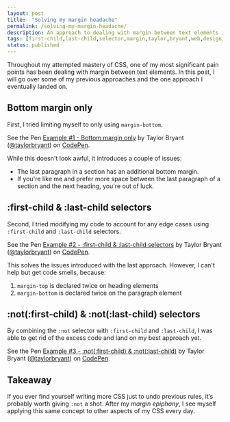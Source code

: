 ```yaml
---
layout: post
title:  "Solving my margin headache"
permalink: /solving-my-margin-headache/
description: An approach to dealing with margin between text elements in CSS.
tags: [first-child,last-child,selector,margin,taylor,bryant,web,design,memphis]
status: published
---
```


Throughout my attempted mastery of CSS, one of my most significant pain points has been dealing with margin between text elements. In this post, I will go over some of my previous approaches and the one approach I eventually landed on.

## Bottom margin only
First, I tried limiting myself to only using `margin-bottom`.

<p data-height="800" data-theme-id="32204" data-slug-hash="ppdOZN" data-default-tab="css,result" data-user="taylorbryant" data-embed-version="2" data-pen-title="Example #1 - Bottom margin only" class="codepen">See the Pen <a href="https://codepen.io/taylorbryant/pen/ppdOZN/">Example #1 - Bottom margin only</a> by Taylor Bryant (<a href="https://codepen.io/taylorbryant">@taylorbryant</a>) on <a href="https://codepen.io">CodePen</a>.</p>
<script async src="https://production-assets.codepen.io/assets/embed/ei.js"></script>

While this doesn't look awful, it introduces a couple of issues:
* The last paragraph in a section has an additional bottom margin.
* If you're like me and prefer more space between the last paragraph of a section and the next heading, you're out of luck.

## :first-child & :last-child selectors
Second, I tried modifying my code to account for any edge cases using `:first-child` and `:last-child` selectors.

<p data-height="800" data-theme-id="32204" data-slug-hash="YYEeMW" data-default-tab="css,result" data-user="taylorbryant" data-embed-version="2" data-pen-title="Example #2 - :first-child & :last-child selectors" class="codepen">See the Pen <a href="https://codepen.io/taylorbryant/pen/YYEeMW/">Example #2 - :first-child & :last-child selectors</a> by Taylor Bryant (<a href="https://codepen.io/taylorbryant">@taylorbryant</a>) on <a href="https://codepen.io">CodePen</a>.</p>
<script async src="https://production-assets.codepen.io/assets/embed/ei.js"></script>

This solves the issues introduced with the last approach. However, I can't help but get code smells, because:
1. `margin-top` is declared twice on heading elements
2. `margin-bottom` is declared twice on the paragraph element

## :not(:first-child) & :not(:last-child) selectors
By combining the `:not` selector with `:first-child` and `:last-child`, I was able to get rid of the excess code and land on my best approach yet.

<p data-height="800" data-theme-id="32204" data-slug-hash="dJZqjg" data-default-tab="css,result" data-user="taylorbryant" data-embed-version="2" data-pen-title="Example #3 - :not(:first-child) & :not(:last-child)" class="codepen">See the Pen <a href="https://codepen.io/taylorbryant/pen/dJZqjg/">Example #3 - :not(:first-child) & :not(:last-child)</a> by Taylor Bryant (<a href="https://codepen.io/taylorbryant">@taylorbryant</a>) on <a href="https://codepen.io">CodePen</a>.</p>
<script async src="https://production-assets.codepen.io/assets/embed/ei.js"></script>

## Takeaway
If you ever find yourself writing more CSS just to undo previous rules, it’s probably worth giving `:not` a shot. After my *margin epiphany*, I see myself applying this same concept to other aspects of my CSS every day.
